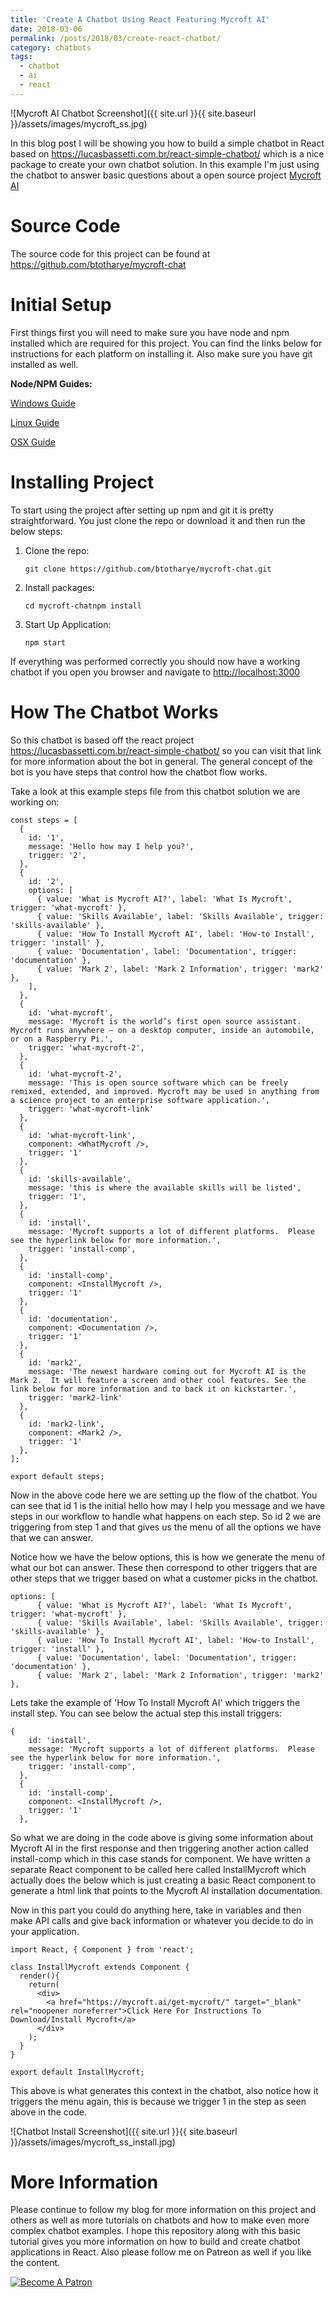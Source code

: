 ```yaml
---
title: 'Create A Chatbot Using React Featuring Mycroft AI'
date: 2018-03-06
permalink: /posts/2018/03/create-react-chatbot/
category: chatbots
tags:
  - chatbot
  - ai
  - react
---
```

![Mycroft AI Chatbot Screenshot]({{ site.url }}{{ site.baseurl }}/assets/images/mycroft_ss.jpg)

In this blog post I will be showing you how to build a simple chatbot in React based on <https://lucasbassetti.com.br/react-simple-chatbot/> which is a nice package to create your own chatbot solution.  In this example I'm just using the chatbot to answer basic questions about a open source project [Mycroft AI](https://mycroft.ai/)

# Source Code

The source code for this project can be found at <https://github.com/btotharye/mycroft-chat>

# Initial Setup

First things first you will need to make sure you have node and npm installed which are required for this project.  You can find the links below for instructions for each platform on installing it.  Also make sure you have git installed as well.

**Node/NPM Guides:**

[Windows Guide](http://blog.teamtreehouse.com/install-node-js-npm-windows)

[Linux Guide](http://blog.teamtreehouse.com/install-node-js-npm-linux)

[OSX Guide](http://blog.teamtreehouse.com/install-node-js-npm-mac)

# Installing Project

To start using the project after setting up npm and git it is pretty straightforward.  You just clone the repo or download it and then run the below steps:

1. Clone the repo:
   ```
   git clone https://github.com/btotharye/mycroft-chat.git
   ```
2. Install packages:
   ```
   cd mycroft-chatnpm install
   ```
3. Start Up Application:
   ```
   npm start
   ```

If everything was performed correctly you should now have a working chatbot if you open you browser and navigate to <http://localhost:3000>

# How The Chatbot Works

So this chatbot is based off the react project <https://lucasbassetti.com.br/react-simple-chatbot/> so you can visit that link for more information about the bot in general.  The general concept of the bot is you have steps that control how the chatbot flow works.

Take a look at this example steps file from this chatbot solution we are working on:

```
const steps = [
  {
    id: '1',
    message: 'Hello how may I help you?',
    trigger: '2',
  },
  {
    id: '2',
    options: [
      { value: 'What is Mycroft AI?', label: 'What Is Mycroft', trigger: 'what-mycroft' },
      { value: 'Skills Available', label: 'Skills Available', trigger: 'skills-available' },
      { value: 'How To Install Mycroft AI', label: 'How-to Install', trigger: 'install' },
      { value: 'Documentation', label: 'Documentation', trigger: 'documentation' },
      { value: 'Mark 2', label: 'Mark 2 Information', trigger: 'mark2' },
    ],
  },
  {
    id: 'what-mycroft',
    message: 'Mycroft is the world’s first open source assistant. Mycroft runs anywhere – on a desktop computer, inside an automobile, or on a Raspberry Pi.',
    trigger: 'what-mycroft-2',
  },
  {
    id: 'what-mycroft-2',
    message: 'This is open source software which can be freely remixed, extended, and improved. Mycroft may be used in anything from a science project to an enterprise software application.',
    trigger: 'what-mycroft-link'
  },
  {
    id: 'what-mycroft-link',
    component: <WhatMycroft />,
    trigger: '1'
  },
  {
    id: 'skills-available',
    message: 'this is where the available skills will be listed',
    trigger: '1',
  },
  {
    id: 'install',
    message: 'Mycroft supports a lot of different platforms.  Please see the hyperlink below for more information.',
    trigger: 'install-comp',
  },
  {
    id: 'install-comp',
    component: <InstallMycroft />,
    trigger: '1'
  },
  {
    id: 'documentation',
    component: <Documentation />,
    trigger: '1'
  },
  {
    id: 'mark2',
    message: 'The newest hardware coming out for Mycroft AI is the Mark 2.  It will feature a screen and other cool features. See the link below for more information and to back it on kickstarter.',
    trigger: 'mark2-link'
  },
  {
    id: 'mark2-link',
    component: <Mark2 />,
    trigger: '1'
  },
];

export default steps;
```

Now in the above code here we are setting up the flow of the chatbot.  You can see that id 1 is the initial hello how may I help you message and we have steps in our workflow to handle what happens on each step.  So id 2 we are triggering from step 1 and that gives us the menu of all the options we have that we can answer.

Notice how we have the below options, this is how we generate the menu of what our bot can answer.  These then correspond to other triggers that are other steps that we trigger based on what a customer picks in the chatbot.

```
options: [
      { value: 'What is Mycroft AI?', label: 'What Is Mycroft', trigger: 'what-mycroft' },
      { value: 'Skills Available', label: 'Skills Available', trigger: 'skills-available' },
      { value: 'How To Install Mycroft AI', label: 'How-to Install', trigger: 'install' },
      { value: 'Documentation', label: 'Documentation', trigger: 'documentation' },
      { value: 'Mark 2', label: 'Mark 2 Information', trigger: 'mark2' },
```

Lets take the example of 'How To Install Mycroft AI' which triggers the install step.  You can see below the actual step this install triggers:

```
{
    id: 'install',
    message: 'Mycroft supports a lot of different platforms.  Please see the hyperlink below for more information.',
    trigger: 'install-comp',
  },
  {
    id: 'install-comp',
    component: <InstallMycroft />,
    trigger: '1'
  },
```

So what we are doing in the code above is giving some information about Mycroft AI in the first response and then triggering another action called install-comp which in this case stands for component.  We have written a separate React component to be called here called InstallMycroft which actually does the below which is just creating a basic React component to generate a html link that points to the Mycroft AI installation documentation.

Now in this part you could do anything here, take in variables and then make API calls and give back information or whatever you decide to do in your application.

```
import React, { Component } from 'react';

class InstallMycroft extends Component {
  render(){
    return(
      <div>
        <a href="https://mycroft.ai/get-mycroft/" target="_blank" rel="noopener noreferrer">Click Here For Instructions To Download/Install Mycroft</a>
      </div>
    );
  }
}

export default InstallMycroft;
```

This above is what generates this context in the chatbot, also notice how it triggers the menu again, this is because we trigger 1 in the step as seen above in the code.



<script async src="//pagead2.googlesyndication.com/pagead/js/adsbygoogle.js"></script>
<ins class="adsbygoogle"
 style="display:block" data-ad-client="ca-pub-2750422863713517"
 data-ad-slot="8313202585"
 data-ad-format="auto"></ins>
<script>
(adsbygoogle = window.adsbygoogle || []).push({});
</script>



![Chatbot Install Screenshot]({{ site.url }}{{ site.baseurl }}/assets/images/mycroft_ss_install.jpg)

# More Information

Please continue to follow my blog for more information on this project and others as well as more tutorials on chatbots and how to make even more complex chatbot examples.  I hope this repository along with this basic tutorial gives you more information on how to build and create chatbot applications in React.  Also please follow me on Patreon as well if you like the content.

<a href="https://www.patreon.com/bePatron?u=7262852">
<img src="https://c5.patreon.com/external/logo/become_a_patron_button.png" alt="Become A Patron" />
</a>
